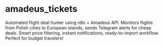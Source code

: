 # amadeus_tickets
Automated flight deal hunter using n8n + Amadeus API. Monitors flights from Polish cities to European islands, sends Telegram alerts for cheap deals. Smart price filtering, instant notifications, ready-to-import workflow. Perfect for budget travelers!
